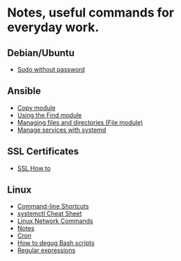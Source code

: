 # Notes, useful commands for everyday work.

## Debian/Ubuntu

- <a href="./sudoWithoutPassword.md">Sudo without password</a>

## Ansible

- <a href="./ansible/copyModule.md">Copy module</a>
- <a href="./ansible/findModule.md">Using the Find module</a>
- <a href="./ansible/fileModule.md">Managing files and directories (File module)</a>
- <a href="./ansible/systemd.md">Manage services with systemd</a>

## SSL Certificates

- <a href="./sslHowTo.md">SSL How to</a>

## Linux

- <a href="./linux/bashClShortcuts.md">Command-line Shortcuts</a>
- <a href="./linux/systemctlCheatSheet.md">systemctl Cheat Sheet</a>
- <a href="./linux/linuxNetworkCommands.md">Linux Network Commands</a>
- <a href="./linux/linuxNotes.md">Notes</a>
- <a href="./linux/cron.md">Cron</a>
- <a href="./linux/debugBashScripts.md">How to degug Bash scripts</a>
- <a href="./linux/regex.md">Regular expressions</a>
